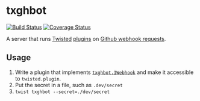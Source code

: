 # txghbot

[![Build Status](https://api.travis-ci.org/markrwilliams/txghbot.svg?branch=master)](https://travis-ci.org/markrwilliams/txghbot)
[![Coverage Status](https://codecov.io/github/markrwilliams/txghbot/coverage.svg?branch=master)](https://codecov.io/github/markrwilliams/txghbot)

A server that runs [Twisted](https://www.twistedmatrix.com) [plugins](http://twistedmatrix.com/documents/current/core/howto/tap.html) on [Github webhook requests](https://developer.github.com/webhooks/).

## Usage

1. Write a plugin that implements [`txghbot.IWebhook`](http://markrwilliams.github.io/txghbot/apidocs/txghbot.IWebhook.html) and make it accessible to `twisted.plugin`.
2. Put the secret in a file, such as `.dev/secret`
3. `twist txghbot --secret=./dev/secret`
